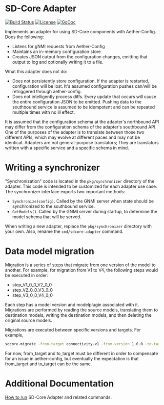 # SD-Core Adapter

[![Build Status](https://api.travis-ci.org/onosproject/sdcore-adapter.svg?branch=master)](https://travis-ci.org/onosproject/gnxi-simulators)
[![License](https://img.shields.io/badge/License-Apache%202.0-blue.svg)](https://github.com/gojp/goreportcard/blob/master/LICENSE)
[![GoDoc](https://godoc.org/github.com/onosproject/simulators?status.svg)](https://godoc.org/github.com/onosproject/sdcore-adapter)

Implements an adapter for using SD-Core components with Aether-Config. Does the following:

* Listens for gNMI requests from Aether-Config
* Maintains an in-memory configuration store
* Creates JSON output from the configuration changes, emitting that output to log and optionally writing it to a file.

What this adapter does not do:

* Does not persistently store configuration. If the adapter is restarted, configuration will be lost. It's assumed configuration pushes can/will be retriggered through aether-config.
* Does not intelligently process diffs. Every update that occurs will cause the entire configuration JSON to be emitted. Pushing data to the southbound service is assumed to be idempotent and can be repeated multiple times with no ill effect.

It is assumed that the configuration schema at the adapter's northbound API may differ from the configuration schema of the adapter's southbound API. One of the purposes of the adapter is to translate between those two different APIs, which may evolve at different paces and may not be identical. Adapters are not general-purpose translators; They are translators written with a specific service and a specific schema in mind.

# Writing a synchronizer

"Synchronization" code is located in the `pkg/synchronizer` directory of the adapter. This code is intended to be customized for each adapter use case. The synchronizer interface exports two important methods:

* `Synchronize(config)`. Called by the GNMI server when state should be synchronized to the southbound service.
* `GetModels()`. Called by the GNMI server during startup, to determine the model schema that will be served.

When writing a new adapter, replace the `pkg/synchronizer` directory with your own. Also, rename the `cmd/sdcore-adapter` command.

# Data model migration

Migration is a series of steps that migrate from one version of the model to another. For example,
for migration from V1 to V4, the following steps would be executed in order:
* step_V1_0_0_V2_0_0
* step_V2_0_0_V3_0_0
* step_V3_0_0_V4_0_0

Each step has a model version and modelplugin associated with it. Migrations are performed by reading the source models, translating them to destination models, writing the destination models, and then deleting the original source models.

Migrations are executed between specific versions and targets. For example,

```bash
sdcore-migrate -from-target connectivity-v1 -from-version 1.0.0 -to-target connectivity-v2 -to-version 2.0.0 
```

For now, from_target and to_target must be different in order to compensate for an issue in aether-config, but eventually the expectation is that from_target and to_target can be the same.

# Additional Documentation

[How to run](docs/README.md) SD-Core Adapter and related commands.
